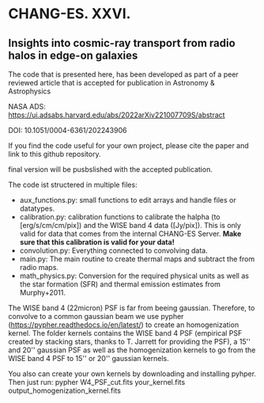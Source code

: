 # CHANG-ES. XXVI.
## Insights into cosmic-ray transport from radio halos in edge-on galaxies

The code that is presented here, has been developed as part of a peer reviewed article that is accepted for publication in Astronomy & Astrophysics 

NASA ADS: https://ui.adsabs.harvard.edu/abs/2022arXiv221007709S/abstract

DOI: 10.1051/0004-6361/202243906

If you find the code useful for your own project, please cite the paper and link to this github repository.

final version will be pusbslished with the accepted publication.

The code ist structered in multiple files:

- aux_functions.py: small functions to edit arrays and handle files or datatypes.
- calibration.py: calibration functions to calibrate the halpha (to [erg/s/cm/cm/pix]) and the WISE band 4 data ([Jy/pix]). This is only valid for data that comes from the internal CHANG-ES Server. **Make sure that this calibration is valid for your data!**
- convolution.py: Everything connected to convolving data.
- main.py: The main routine to create thermal maps and subtract the from radio maps.
- math_physics.py: Conversion for the required physical units as well as the star formation (SFR) and thermal emission estimates from Murphy+2011.

The WISE band 4 (22micron) PSF is far from beeing gaussian. Therefore, to convolve to a common gaussian beam we use pypher (https://pypher.readthedocs.io/en/latest/) to create an homogenization kernel. 
The folder kernels contains the WISE band 4 PSF (empirical PSF created by stacking stars, thanks to T. Jarrett for providing the PSF), a 15'' and 20'' gaussian PSF as well as the homogenization kernels to go from the WISE band 4 PSF to 15'' or 20'' gaussian kernels. 

You also can create your own kernels by downloading and installing pyhper. Then just run:
pypher W4_PSF_cut.fits your_kernel.fits output_homogenization_kernel.fits
